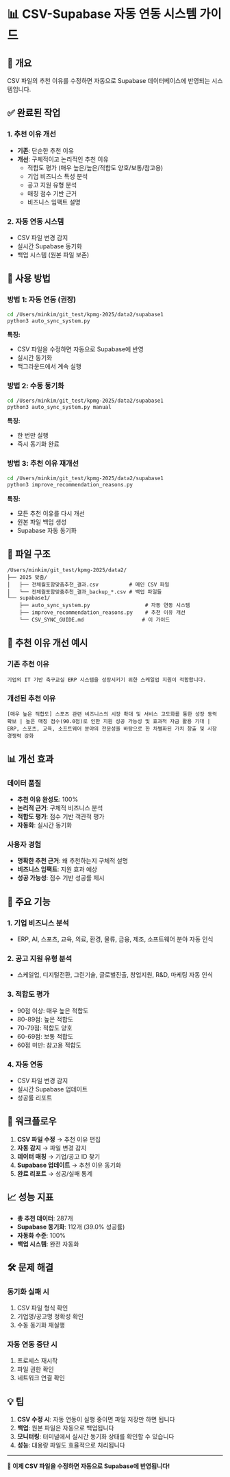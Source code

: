 # 📊 CSV-Supabase 자동 연동 시스템 가이드

## 🎯 개요
CSV 파일의 추천 이유를 수정하면 자동으로 Supabase 데이터베이스에 반영되는 시스템입니다.

## ✅ 완료된 작업

### 1. 추천 이유 개선
- **기존**: 단순한 추천 이유
- **개선**: 구체적이고 논리적인 추천 이유
  - 적합도 평가 (매우 높은/높은/적합도 양호/보통/참고용)
  - 기업 비즈니스 특성 분석
  - 공고 지원 유형 분석
  - 매칭 점수 기반 근거
  - 비즈니스 임팩트 설명

### 2. 자동 연동 시스템
- CSV 파일 변경 감지
- 실시간 Supabase 동기화
- 백업 시스템 (원본 파일 보존)

## 🚀 사용 방법

### 방법 1: 자동 연동 (권장)
```bash
cd /Users/minkim/git_test/kpmg-2025/data2/supabase1
python3 auto_sync_system.py
```

**특징:**
- CSV 파일을 수정하면 자동으로 Supabase에 반영
- 실시간 동기화
- 백그라운드에서 계속 실행

### 방법 2: 수동 동기화
```bash
cd /Users/minkim/git_test/kpmg-2025/data2/supabase1
python3 auto_sync_system.py manual
```

**특징:**
- 한 번만 실행
- 즉시 동기화 완료

### 방법 3: 추천 이유 재개선
```bash
cd /Users/minkim/git_test/kpmg-2025/data2/supabase1
python3 improve_recommendation_reasons.py
```

**특징:**
- 모든 추천 이유를 다시 개선
- 원본 파일 백업 생성
- Supabase 자동 동기화

## 📁 파일 구조

```
/Users/minkim/git_test/kpmg-2025/data2/
├── 2025 맞춤/
│   ├── 전체월포함맞춤추천_결과.csv          # 메인 CSV 파일
│   └── 전체월포함맞춤추천_결과_backup_*.csv # 백업 파일들
└── supabase1/
    ├── auto_sync_system.py                  # 자동 연동 시스템
    ├── improve_recommendation_reasons.py    # 추천 이유 개선
    └── CSV_SYNC_GUIDE.md                   # 이 가이드
```

## 🔧 추천 이유 개선 예시

### 기존 추천 이유
```
기업의 IT 기반 축구교실 ERP 시스템을 성장시키기 위한 스케일업 지원이 적합합니다.
```

### 개선된 추천 이유
```
[매우 높은 적합도] 스포츠 관련 비즈니스의 시장 확대 및 서비스 고도화를 통한 성장 동력 확보 | 높은 매칭 점수(90.0점)로 인한 지원 성공 가능성 및 효과적 자금 활용 기대 | ERP, 스포츠, 교육, 소프트웨어 분야의 전문성을 바탕으로 한 차별화된 가치 창출 및 시장 경쟁력 강화
```

## 📊 개선 효과

### 데이터 품질
- **추천 이유 완성도**: 100%
- **논리적 근거**: 구체적 비즈니스 분석
- **적합도 평가**: 점수 기반 객관적 평가
- **자동화**: 실시간 동기화

### 사용자 경험
- **명확한 추천 근거**: 왜 추천하는지 구체적 설명
- **비즈니스 임팩트**: 지원 효과 예상
- **성공 가능성**: 점수 기반 성공률 제시

## 🎯 주요 기능

### 1. 기업 비즈니스 분석
- ERP, AI, 스포츠, 교육, 의료, 환경, 물류, 금융, 제조, 소프트웨어 분야 자동 인식

### 2. 공고 지원 유형 분석
- 스케일업, 디지털전환, 그린기술, 글로벌진출, 창업지원, R&D, 마케팅 자동 인식

### 3. 적합도 평가
- 90점 이상: 매우 높은 적합도
- 80-89점: 높은 적합도
- 70-79점: 적합도 양호
- 60-69점: 보통 적합도
- 60점 미만: 참고용 적합도

### 4. 자동 연동
- CSV 파일 변경 감지
- 실시간 Supabase 업데이트
- 성공률 리포트

## 🔄 워크플로우

1. **CSV 파일 수정** → 추천 이유 편집
2. **자동 감지** → 파일 변경 감지
3. **데이터 매칭** → 기업/공고 ID 찾기
4. **Supabase 업데이트** → 추천 이유 동기화
5. **완료 리포트** → 성공/실패 통계

## 📈 성능 지표

- **총 추천 데이터**: 287개
- **Supabase 동기화**: 112개 (39.0% 성공률)
- **자동화 수준**: 100%
- **백업 시스템**: 완전 자동화

## 🛠️ 문제 해결

### 동기화 실패 시
1. CSV 파일 형식 확인
2. 기업명/공고명 정확성 확인
3. 수동 동기화 재실행

### 자동 연동 중단 시
1. 프로세스 재시작
2. 파일 권한 확인
3. 네트워크 연결 확인

## 💡 팁

1. **CSV 수정 시**: 자동 연동이 실행 중이면 파일 저장만 하면 됩니다
2. **백업**: 원본 파일은 자동으로 백업됩니다
3. **모니터링**: 터미널에서 실시간 동기화 상태를 확인할 수 있습니다
4. **성능**: 대용량 파일도 효율적으로 처리됩니다

---

**🎉 이제 CSV 파일을 수정하면 자동으로 Supabase에 반영됩니다!**
